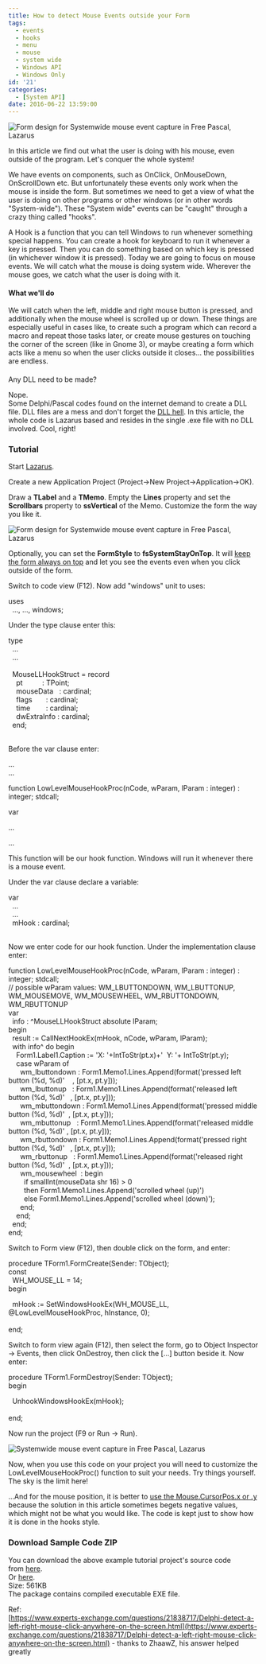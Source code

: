 ```yaml
---
title: How to detect Mouse Events outside your Form
tags:
  - events
  - hooks
  - menu
  - mouse
  - system wide
  - Windows API
  - Windows Only
id: '21'
categories:
  - [System API]
date: 2016-06-22 13:59:00
---
```


![Form design for Systemwide mouse event capture in Free Pascal, Lazarus](how-to-detect-mouse-events-outside-your/Systemwide-Mouse-events-thumb.gif "Form design for Systemwide mouse event capture in Free Pascal, Lazarus")

In this article we find out what the user is doing with his mouse, even outside of the program. Let's conquer the whole system!
<!-- more -->
  
  
We have events on components, such as OnClick, OnMouseDown, OnScrollDown etc. But unfortunately these events only work when the mouse is inside the form. But sometimes we need to get a view of what the user is doing on other programs or other windows (or in other words "System-wide"). These "System wide" events can be "caught" through a crazy thing called "hooks".  
  
A Hook is a function that you can tell Windows to run whenever something special happens. You can create a hook for keyboard to run it whenever a key is pressed. Then you can do something based on which key is pressed (in whichever window it is pressed). Today we are going to focus on mouse events. We will catch what the mouse is doing system wide. Wherever the mouse goes, we catch what the user is doing with it.  
  

#### What we'll do

We will catch when the left, middle and right mouse button is pressed, and additionally when the mouse wheel is scrolled up or down. These things are especially useful in cases like, to create such a program which can record a macro and repeat those tasks later, or create mouse gestures on touching the corner of the screen (like in Gnome 3), or maybe creating a form which acts like a menu so when the user clicks outside it closes... the possibilities are endless.  
  
  

#### 

Any DLL need to be made?

Nope.  
Some Delphi/Pascal codes found on the internet demand to create a DLL file. DLL files are a mess and don't forget the [DLL hell](https://en.wikipedia.org/wiki/DLL_Hell). In this article, the whole code is Lazarus based and resides in the single .exe file with no DLL involved. Cool, right!  
  

### Tutorial

Start [Lazarus](http://lazarus-ide.org/).  
  
Create a new Application Project (Project->New Project->Application->OK).  
  
Draw a **TLabel** and a **TMemo**. Empty the **Lines** property and set the **Scrollbars** property to **ssVertical** of the Memo. Customize the form the way you like it.  
  

![Form design for Systemwide mouse event capture in Free Pascal, Lazarus](how-to-detect-mouse-events-outside-your/Systemwide-Mouse-events-1.gif "Form design for Systemwide mouse event capture in Free Pascal, Lazarus")

  
  
Optionally, you can set the **FormStyle** to **fsSystemStayOnTop**. It will [keep the form always on top](http://localhost/wp-lazplanet/2014/01/12/how-to-make-your-form-always-on-top/) and let you see the events even when you click outside of the form.  
  
Switch to code view (F12). Now add "windows" unit to uses:  
  

uses  
  ..., ..., windows;

  
Under the type clause enter this:  
  

type  
  ...  
  ...  
    
  MouseLLHookStruct = record  
    pt          : TPoint;  
    mouseData   : cardinal;  
    flags       : cardinal;  
    time        : cardinal;  
    dwExtraInfo : cardinal;  
  end;

   
Before the var clause enter:  
  

...  
...  
  
function LowLevelMouseHookProc(nCode, wParam, lParam : integer) : integer; stdcall;  
  
var

...

... 

  
This function will be our hook function. Windows will run it whenever there is a mouse event.  
  
Under the var clause declare a variable:  
  

var  
  ...  
  ...  
  mHook : cardinal;

   
Now we enter code for our hook function. Under the implementation clause enter:  
  

function LowLevelMouseHookProc(nCode, wParam, lParam : integer) : integer; stdcall;  
// possible wParam values: WM\_LBUTTONDOWN, WM\_LBUTTONUP, WM\_MOUSEMOVE, WM\_MOUSEWHEEL, WM\_RBUTTONDOWN, WM\_RBUTTONUP  
var  
  info : ^MouseLLHookStruct absolute lParam;  
begin  
  result := CallNextHookEx(mHook, nCode, wParam, lParam);  
  with info^ do begin  
    Form1.Label1.Caption := 'X: '+IntToStr(pt.x)+'  Y: '+ IntToStr(pt.y);  
    case wParam of  
      wm\_lbuttondown : Form1.Memo1.Lines.Append(format('pressed left button (%d, %d)'    , \[pt.x, pt.y\]));  
      wm\_lbuttonup   : Form1.Memo1.Lines.Append(format('released left button (%d, %d)'   , \[pt.x, pt.y\]));  
      wm\_mbuttondown : Form1.Memo1.Lines.Append(format('pressed middle button (%d, %d)'  , \[pt.x, pt.y\]));  
      wm\_mbuttonup   : Form1.Memo1.Lines.Append(format('released middle button (%d, %d)' , \[pt.x, pt.y\]));  
      wm\_rbuttondown : Form1.Memo1.Lines.Append(format('pressed right button (%d, %d)'   , \[pt.x, pt.y\]));  
      wm\_rbuttonup   : Form1.Memo1.Lines.Append(format('released right button (%d, %d)'  , \[pt.x, pt.y\]));  
      wm\_mousewheel  : begin  
        if smallInt(mouseData shr 16) > 0  
        then Form1.Memo1.Lines.Append('scrolled wheel (up)')  
        else Form1.Memo1.Lines.Append('scrolled wheel (down)');  
      end;  
    end;  
  end;  
end;

  
Switch to Form view (F12), then double click on the form, and enter:  
  

procedure TForm1.FormCreate(Sender: TObject);  
const  
  WH\_MOUSE\_LL = 14;  
begin  
  
  mHook := SetWindowsHookEx(WH\_MOUSE\_LL, @LowLevelMouseHookProc, hInstance, 0);  
    
end;

  
Switch to form view again (F12), then select the form, go to Object Inspector -> Events, then click OnDestroy, then click the \[...\] button beside it. Now enter:  
  

procedure TForm1.FormDestroy(Sender: TObject);  
begin  
  
  UnhookWindowsHookEx(mHook);  
    
end;

  
Now run the project (F9 or Run -> Run).  
  

![Systemwide mouse event capture in Free Pascal, Lazarus](how-to-detect-mouse-events-outside-your/Systemwide-Mouse-events-2.gif "Systemwide mouse event capture in Free Pascal, Lazarus")

  
Now, when you use this code on your project you will need to customize the LowLevelMouseHookProc() function to suit your needs. Try things yourself. The sky is the limit here!  
  
...And for the mouse position, it is better to [use the Mouse.CursorPos.x or .y](http://localhost/wp-lazplanet/2013/04/06/how-to-get-your-mouse-cursor-position-bonus-set-position-also/) because the solution in this article sometimes begets negative values, which might not be what you would like. The code is kept just to show how it is done in the hooks style.  
  

### Download Sample Code ZIP

You can download the above example tutorial project's source code from [here](https://db.tt/VSs3JIJ9).  
Or [here](https://drive.google.com/uc?export=download&id=0B9WrDtlrEzlSYlgtWGRIQmdrcjQ).  
Size: 561KB  
The package contains compiled executable EXE file.  
  
Ref:  
[https://www.experts-exchange.com/questions/21838717/Delphi-detect-a-left-right-mouse-click-anywhere-on-the-screen.html](https://www.experts-exchange.com/questions/21838717/Delphi-detect-a-left-right-mouse-click-anywhere-on-the-screen.html) - thanks to ZhaawZ, his answer helped greatly